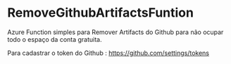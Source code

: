 # RemoveGithubArtifactsFuntion

Azure Function simples para Remover Artifacts do Github para não ocupar todo o espaço da conta gratuita.

Para cadastrar o token do Github : https://github.com/settings/tokens

